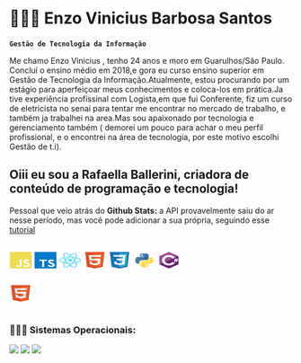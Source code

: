 
 # 👨🏻‍🎓 Enzo Vinicius Barbosa Santos

**`Gestão de Tecnologia da Informação`**

Me chamo Enzo Vinicius , tenho 24 anos e moro em Guarulhos/São Paulo. Concluí o ensino médio em 2018,e gora eu curso ensino superior em Gestão de Tecnologia da Informação.Atualmente, estou procurando por um estágio para aperfeiçoar meus conhecimentos e coloca-los em prática.Ja tive experiência profissinal com Logista,em que fui Conferente, fiz um curso de eletricista no senai para tentar me encontrar no mercado de trabalho, e também ja trabalhei na area.Mas sou apaixonado por tecnologia  e gerenciamento também ( demorei um pouco para achar o meu perfil profissional, e o encontrei na área de tecnologia, por este motivo escolhi Gestão de t.i).


## Oiii eu sou a Rafaella Ballerini, criadora de conteúdo de programação e tecnologia!

Pessoal que veio atrás do **Github Stats:** a API provavelmente saiu do ar nesse período,
mas você pode adicionar a sua própria, seguindo esse [tutorial](https://github.com/anuraghazra/github-readme-stats/blob/master/readme.md#deploy-on-your-own-vercel-instance)

<div style="display: inline_block"><br>
  <img align="center" alt="Rafa-Js" height="30" width="40" src="https://raw.githubusercontent.com/devicons/devicon/master/icons/javascript/javascript-plain.svg">
  <img align="center" alt="Rafa-Ts" height="30" width="40" src="https://raw.githubusercontent.com/devicons/devicon/master/icons/typescript/typescript-plain.svg">
  <img align="center" alt="Rafa-React" height="30" width="40" src="https://raw.githubusercontent.com/devicons/devicon/master/icons/react/react-original.svg">
  <img align="center" alt="Rafa-HTML" height="30" width="40" src="https://raw.githubusercontent.com/devicons/devicon/master/icons/html5/html5-original.svg">
  <img align="center" alt="Rafa-CSS" height="30" width="40" src="https://raw.githubusercontent.com/devicons/devicon/master/icons/css3/css3-original.svg">
  <img align="center" alt="Rafa-Python" height="30" width="40" src="https://raw.githubusercontent.com/devicons/devicon/master/icons/python/python-original.svg">
  <img align="center" alt="Rafa-Csharp" height="30" width="40" src="https://raw.githubusercontent.com/devicons/devicon/master/icons/csharp/csharp-original.svg">
</div>
  
  ##
 

</div>


 <img align="center" alt="Enzo-HTML" height="30" width="40" src="https://raw.githubusercontent.com/devicons/devicon/master/icons/html5/html5-original.svg">

<br/>
<br/>

### 🧑🏻‍💻 Sistemas Operacionais:
 
 <a href="" target="_blank"><img src="https://img.shields.io/badge/Linux-FCC624?style=for-the-badge&logo=linux&logoColor=black" target="_blank"></a> 
 <a href="" target="_blank"><img src="https://img.shields.io/badge/Windows-0078D6?style=for-the-badge&logo=windows&logoColor=white" target="_blank"></a> 
 <a href="" target="_blank"><img src="https://img.shields.io/badge/Kali_Linux-557C94?style=for-the-badge&logo=kali-linux&logoColor=white" target ="_blank"><a>

<br/>



 

 
